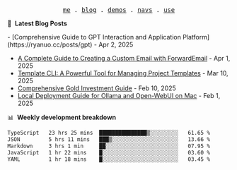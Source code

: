 <p align="center">
  <samp>
    <a href="https://ryanuo.cc">me</a> .
    <a href="https://ryanuo.cc/posts">blog</a> .
<!--     <a href="https://www.ryanuo.cc/projects">projects</a> . -->
    <a href="https://www.ryanuo.cc/demos">demos</a> .
    <a href="https://www.ryanuo.cc/navs">navs</a> .
    <a href="https://github.com/ryanuo/ryanuo/blob/master/use.md">use</a>
  </samp>
</p>

📕 &nbsp;**Latest Blog Posts**
<!-- BLOG-POST-LIST:START -->- [Comprehensive Guide to GPT Interaction and Application Platform](https://ryanuo.cc/posts/gpt) - Apr 2, 2025
- [A Complete Guide to Creating a Custom Email with ForwardEmail](https://ryanuo.cc/posts/forwardemail) - Apr 1, 2025
- [Template CLI: A Powerful Tool for Managing Project Templates](https://ryanuo.cc/posts/tmpl-cli) - Mar 10, 2025
- [Comprehensive Gold Investment Guide](https://ryanuo.cc/posts/aug) - Feb 10, 2025
- [Local Deployment Guide for Ollama and Open-WebUI on Mac](https://ryanuo.cc/posts/ollama) - Feb 1, 2025
<!-- BLOG-POST-LIST:END -->

📊 &nbsp;**Weekly development breakdown**
<!--START_SECTION:waka-->

```txt
TypeScript   23 hrs 25 mins  ███████████████▒░░░░░░░░░   61.65 %
JSON         5 hrs 11 mins   ███▒░░░░░░░░░░░░░░░░░░░░░   13.66 %
Markdown     3 hrs 1 min     ██░░░░░░░░░░░░░░░░░░░░░░░   07.95 %
JavaScript   1 hr 22 mins    █░░░░░░░░░░░░░░░░░░░░░░░░   03.60 %
YAML         1 hr 18 mins    █░░░░░░░░░░░░░░░░░░░░░░░░   03.45 %
```

<!--END_SECTION:waka-->

<!-- <p align="right"><img src="https://views.whatilearened.today/views/github/Rr210/Rr210.svg?cache=remove"/></p>
 -->
